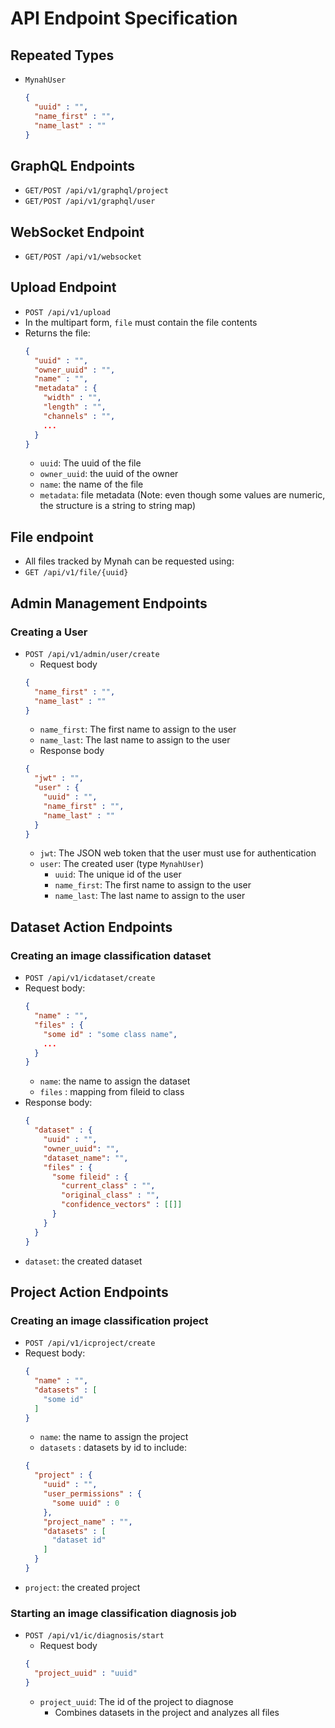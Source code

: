 # API Endpoint Specification

## Repeated Types
- `MynahUser`
  ```json
  {
    "uuid" : "",
    "name_first" : "",
    "name_last" : ""
  }
  ```

## GraphQL Endpoints
- `GET/POST /api/v1/graphql/project`
- `GET/POST /api/v1/graphql/user`

## WebSocket Endpoint
- `GET/POST /api/v1/websocket`

## Upload Endpoint
- `POST /api/v1/upload`
- In the multipart form, `file` must contain the file contents
- Returns the file:
  ```json
  {
    "uuid" : "",
    "owner_uuid" : "",
    "name" : "",
    "metadata" : {
      "width" : "",
      "length" : "",
      "channels" : "",
      ...
    }
  }
  ```
    - `uuid`: The uuid of the file
    - `owner_uuid`: the uuid of the owner
    - `name`: the name of the file
    - `metadata`: file metadata (Note: even though some values are numeric, the structure is a string to string map)

## File endpoint
- All files tracked by Mynah can be requested using:
- `GET /api/v1/file/{uuid}`

## Admin Management Endpoints

### Creating a User
- `POST /api/v1/admin/user/create`
  - Request body
  ```json
  {
    "name_first" : "",
    "name_last" : ""
  }
  ```
    - `name_first`: The first name to assign to the user
    - `name_last`: The last name to assign to the user
  - Response body
  ```json
  {
    "jwt" : "",
    "user" : {
      "uuid" : "",
      "name_first" : "",
      "name_last" : ""
    }
  }
  ```
    - `jwt`: The JSON web token that the user must use for authentication
    - `user`: The created user (type `MynahUser`)
      - `uuid`: The unique id of the user
      - `name_first`: The first name to assign to the user
      - `name_last`: The last name to assign to the user

## Dataset Action Endpoints

### Creating an image classification dataset
- `POST /api/v1/icdataset/create`
- Request body:
  ```json
  {
    "name" : "",
    "files" : {
      "some id" : "some class name",
      ...
    }
  }
  ```
  - `name`: the name to assign the dataset
  - `files` : mapping from fileid to class
- Response body:
  ```json
  {
    "dataset" : {
      "uuid" : "",
      "owner_uuid": "",
      "dataset_name": "",
      "files" : {
        "some fileid" : {
          "current_class" : "",
          "original_class" : "",
          "confidence_vectors" : [[]]
        }     
      }  
    }
  }
  ```
- `dataset`: the created dataset

## Project Action Endpoints

### Creating an image classification project
- `POST /api/v1/icproject/create`
- Request body:
  ```json
  {
    "name" : "",
    "datasets" : [
      "some id"
    ]
  }
  ```
  - `name`: the name to assign the project
  - `datasets` : datasets by id to include:
  ```json
  {
    "project" : {
      "uuid" : "",
      "user_permissions" : {
        "some uuid" : 0
      },
      "project_name" : "",
      "datasets" : [
        "dataset id"
      ]    
    }
  }
  ```
- `project`: the created project

### Starting an image classification diagnosis job
- `POST /api/v1/ic/diagnosis/start`
  - Request body
  ```json
  {
    "project_uuid" : "uuid"
  }
  ```
    - `project_uuid`: The id of the project to diagnose
      - Combines datasets in the project and analyzes all files
